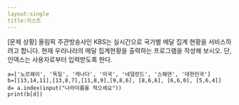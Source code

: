 ```yaml
---
layout:single
title:리스트
---
```



[문제 상황]
올림픽 주관방송사인 KBS는 실시간으로 국가별 메달 집계 현황을 서비스하려고 합니다. 현재
우리나라의 메달 집계현황을 출력하는 프로그램을 작성해 보시오. 단, 인덱스는 사용자로부터
입력받도록 한다.
~~~
a=['노르웨이', '독일', '캐나다', '미국', '네덜란드', '스웨덴', '대한민국']
b=[[13,14,11],[13,8,7],[11,8,9],[9,8,6], [8,6,6], [6,6,0], [5,6,4]]
d= a.index(input("나라이름을 적으세요"))
print(b[d])
~~~

